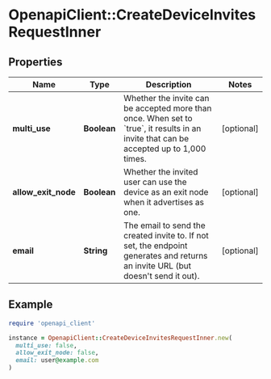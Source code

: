 # OpenapiClient::CreateDeviceInvitesRequestInner

## Properties

| Name | Type | Description | Notes |
| ---- | ---- | ----------- | ----- |
| **multi_use** | **Boolean** | Whether the invite can be accepted more than once. When set to &#x60;true&#x60;, it results in an invite that can be accepted up to 1,000 times.  | [optional] |
| **allow_exit_node** | **Boolean** | Whether the invited user can use the device as an exit node when it advertises as one.  | [optional] |
| **email** | **String** | The email to send the created invite to. If not set, the endpoint generates and returns an invite URL (but doesn&#39;t send it out).  | [optional] |

## Example

```ruby
require 'openapi_client'

instance = OpenapiClient::CreateDeviceInvitesRequestInner.new(
  multi_use: false,
  allow_exit_node: false,
  email: user@example.com
)
```


